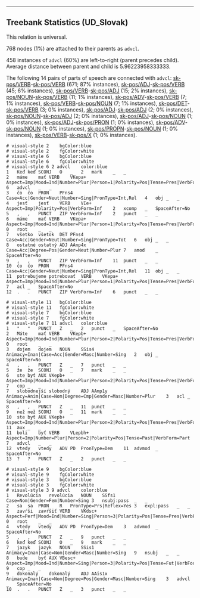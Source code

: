 

--------------------------------------------------------------------------------

## Treebank Statistics (UD_Slovak)

This relation is universal.

768 nodes (1%) are attached to their parents as `advcl`.

458 instances of `advcl` (60%) are left-to-right (parent precedes child).
Average distance between parent and child is 5.96223958333333.

The following 14 pairs of parts of speech are connected with `advcl`: [sk-pos/VERB]()-[sk-pos/VERB]() (671; 87% instances), [sk-pos/ADJ]()-[sk-pos/VERB]() (45; 6% instances), [sk-pos/VERB]()-[sk-pos/ADJ]() (15; 2% instances), [sk-pos/NOUN]()-[sk-pos/VERB]() (11; 1% instances), [sk-pos/ADV]()-[sk-pos/VERB]() (7; 1% instances), [sk-pos/VERB]()-[sk-pos/NOUN]() (7; 1% instances), [sk-pos/DET]()-[sk-pos/VERB]() (3; 0% instances), [sk-pos/ADJ]()-[sk-pos/ADJ]() (2; 0% instances), [sk-pos/NOUN]()-[sk-pos/ADJ]() (2; 0% instances), [sk-pos/ADJ]()-[sk-pos/NOUN]() (1; 0% instances), [sk-pos/ADJ]()-[sk-pos/PRON]() (1; 0% instances), [sk-pos/ADV]()-[sk-pos/NOUN]() (1; 0% instances), [sk-pos/PROPN]()-[sk-pos/NOUN]() (1; 0% instances), [sk-pos/VERB]()-[sk-pos/X]() (1; 0% instances).


~~~ conllu
# visual-style 2	bgColor:blue
# visual-style 2	fgColor:white
# visual-style 6	bgColor:blue
# visual-style 6	fgColor:white
# visual-style 6 2 advcl	color:blue
1	Keď	keď	SCONJ	O	_	2	mark	_	_
2	máme	mať	VERB	VKepa+	Aspect=Imp|Mood=Ind|Number=Plur|Person=1|Polarity=Pos|Tense=Pres|VerbForm=Fin	6	advcl	_	_
3	čo	čo	PRON	PFns4	Case=Acc|Gender=Neut|Number=Sing|PronType=Int,Rel	4	obj	_	_
4	jesť	jesť	VERB	VIe+	Aspect=Imp|Polarity=Pos|VerbForm=Inf	2	xcomp	_	SpaceAfter=No
5	,	,	PUNCT	ZIP	VerbForm=Inf	2	punct	_	_
6	máme	mať	VERB	VKepa+	Aspect=Imp|Mood=Ind|Number=Plur|Person=1|Polarity=Pos|Tense=Pres|VerbForm=Fin	0	root	_	_
7	všetko	všetok	DET	PFns4	Case=Acc|Gender=Neut|Number=Sing|PronType=Tot	6	obj	_	_
8	ostatné	ostatný	ADJ	AAnp4x	Case=Acc|Degree=Pos|Gender=Neut|Number=Plur	7	amod	_	SpaceAfter=No
9	,	,	PUNCT	ZIP	VerbForm=Inf	11	punct	_	_
10	čo	čo	PRON	PFns4	Case=Acc|Gender=Neut|Number=Sing|PronType=Int,Rel	11	obj	_	_
11	potrebujeme	potrebovať	VERB	VKepa+	Aspect=Imp|Mood=Ind|Number=Plur|Person=1|Polarity=Pos|Tense=Pres|VerbForm=Fin	7	acl	_	SpaceAfter=No
12	.	.	PUNCT	ZIP	VerbForm=Inf	6	punct	_	_

~~~


~~~ conllu
# visual-style 11	bgColor:blue
# visual-style 11	fgColor:white
# visual-style 7	bgColor:blue
# visual-style 7	fgColor:white
# visual-style 7 11 advcl	color:blue
1	"	"	PUNCT	Z	_	2	punct	_	SpaceAfter=No
2	Máte	mať	VERB	VKepb+	Aspect=Imp|Mood=Ind|Number=Plur|Person=2|Polarity=Pos|Tense=Pres|VerbForm=Fin	0	root	_	_
3	dojem	dojem	NOUN	SSis4	Animacy=Inan|Case=Acc|Gender=Masc|Number=Sing	2	obj	_	SpaceAfter=No
4	,	,	PUNCT	Z	_	7	punct	_	_
5	že	že	SCONJ	O	_	7	mark	_	_
6	ste	byť	AUX	VKepb+	Aspect=Imp|Mood=Ind|Number=Plur|Person=2|Polarity=Pos|Tense=Pres|VerbForm=Fin	7	cop	_	_
7	slobodnejší	slobodný	ADJ	AAmp1y	Animacy=Anim|Case=Nom|Degree=Cmp|Gender=Masc|Number=Plur	3	acl	_	SpaceAfter=No
8	,	,	PUNCT	Z	_	11	punct	_	_
9	než	než	SCONJ	O	_	11	mark	_	_
10	ste	byť	AUX	VKepb+	Aspect=Imp|Mood=Ind|Number=Plur|Person=2|Polarity=Pos|Tense=Pres|VerbForm=Fin	11	aux	_	_
11	boli	byť	VERB	VLepbh+	Aspect=Imp|Number=Plur|Person=2|Polarity=Pos|Tense=Past|VerbForm=Part	7	advcl	_	_
12	vtedy	vtedy	ADV	PD	PronType=Dem	11	advmod	_	SpaceAfter=No
13	?	?	PUNCT	Z	_	2	punct	_	_

~~~


~~~ conllu
# visual-style 9	bgColor:blue
# visual-style 9	fgColor:white
# visual-style 3	bgColor:blue
# visual-style 3	fgColor:white
# visual-style 3 9 advcl	color:blue
1	Revolúcia	revolúcia	NOUN	SSfs1	Case=Nom|Gender=Fem|Number=Sing	3	nsubj:pass	_	_
2	sa	sa	PRON	R	PronType=Prs|Reflex=Yes	3	expl:pass	_	_
3	zavŕši	zavŕšiť	VERB	VKdsc+	Aspect=Perf|Mood=Ind|Number=Sing|Person=3|Polarity=Pos|Tense=Pres|VerbForm=Fin	0	root	_	_
4	vtedy	vtedy	ADV	PD	PronType=Dem	3	advmod	_	SpaceAfter=No
5	,	,	PUNCT	Z	_	9	punct	_	_
6	keď	keď	SCONJ	O	_	9	mark	_	_
7	jazyk	jazyk	NOUN	SSis1	Animacy=Inan|Case=Nom|Gender=Masc|Number=Sing	9	nsubj	_	_
8	bude	byť	AUX	VBesc+	Aspect=Imp|Mood=Ind|Number=Sing|Person=3|Polarity=Pos|Tense=Fut|VerbForm=Fin	9	cop	_	_
9	dokonalý	dokonalý	ADJ	AAis1x	Animacy=Inan|Case=Nom|Degree=Pos|Gender=Masc|Number=Sing	3	advcl	_	SpaceAfter=No
10	.	.	PUNCT	Z	_	3	punct	_	_

~~~


